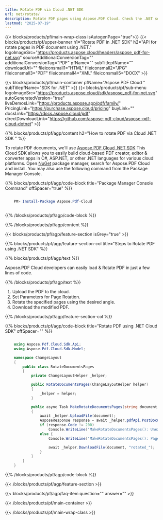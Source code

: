 ```yaml
---
title: Rotate PDF via Cloud .NET SDK 
url: net/rotate/
description: Rotate PDF pages using Aspose.PDF Cloud. Check the .NET source code to rotate PDF file.
lastmod: "2025-07-19"
---
```


{{< blocks/products/pf/main-wrap-class isAutogenPage="true">}}
{{< blocks/products/pf/upper-banner h1="Rotate PDF in .NET SDK" h2="API for rotate pages in PDF document using .NET." logoImageSrc="https://products.aspose.cloud/headers/aspose_pdf-for-net.svg" sourceAdditionalConversionTag="" additionalConversionTag="PDF" pfName="" subTitlepfName="" downloadUrl="" fileiconsmall1="HTML" fileiconsmall2="JPG" fileiconsmall3="PDF" fileiconsmall4="XML" fileiconsmall5="DOCX" >}}

{{< blocks/products/pf/main-container pfName="Aspose.PDF Cloud " subTitlepfName="SDK for .NET" >}}
{{< blocks/products/pf/sub-menu logoImageSrc="https://products.aspose.cloud/sdk/aspose_pdf-for-net.svg"
autoGeneratedVersion="true"
liveDemosLink="https://products.aspose.app/pdf/family/" PricingLink="https://purchase.aspose.cloud/pricing" buyLink="" docsLink="https://docs.aspose.cloud/pdf"  directDownloadLink="https://github.com/aspose-pdf-cloud/aspose-pdf-cloud-dotnet" >}}

{{% blocks/products/pf/agp/content h2="How to rotate PDF via Cloud .NET SDK " %}}

 To rotate PDF documents, we'll use
 [Aspose.PDF Cloud .NET SDK](https://products.aspose.cloud/pdf/net/)
 This Cloud SDK allows you to easily build cloud-based PDF creator, editor & converter apps in C#, ASP.NET, or other .NET languages for various cloud platforms. Open
 [NuGet](https://www.nuget.org/packages/Aspose.Pdf-Cloud)
 package manager, search for
 Aspose.PDF Cloud
 and install. You may also use the following command from the Package Manager Console.

{{% blocks/products/pf/agp/code-block title="Package Manager Console Command" offSpacer="true" %}}

```powershell

    PM> Install-Package Aspose.Pdf-Cloud
     
```

{{% /blocks/products/pf/agp/code-block %}}

{{% /blocks/products/pf/agp/content %}}

{{< blocks/products/pf/agp/feature-section isGrey="true" >}}

{{% blocks/products/pf/agp/feature-section-col title="Steps to Rotate PDF using .NET SDK" %}}

{{% blocks/products/pf/agp/text %}}

 Aspose.PDF Cloud developers can easily load & Rotate PDF in just a few lines of code.

{{% /blocks/products/pf/agp/text %}}

1. Upload the PDF to the cloud.
1. Set Parameters for Page Rotation.
1. Rotate the specified pages using the desired angle.
1. Download the modified PDF.

{{% /blocks/products/pf/agp/feature-section-col %}}

{{% blocks/products/pf/agp/code-block title="Rotate PDF using .NET Cloud SDK" offSpacer="" %}}

```cs

    using Aspose.Pdf.Cloud.Sdk.Api;
    using Aspose.Pdf.Cloud.Sdk.Model;

    namespace ChangeLayout
    {
        public class RotateDocumentsPages
        {
            private ChangeLayoutHelper _helper;

            public RotateDocumentsPages(ChangeLayoutHelper helper)
            {
                _helper = helper;
            }

            public async Task MakeRotateDocumentsPages(string document, string rotateAngle, string pages)
            { 
                await _helper.UploadFile(document);
                AsposeResponse response = await _helper.pdfApi.PostDocumentPagesRotateAsync(document, rotateAngle, pages, folder: _helper.config.REMOTE_TEMP_FOLDER);
                if (response.Code != 200)
                    Console.WriteLine("MakeRotateDocumentsPages(): Unexpected error!");
                else {
                    Console.WriteLine("MakeRotateDocumentsPages(): Pages '{0}' successfully rotated!");

                    await _helper.DownloadFile(document, "rotated_");
                } 
            }
        }
    }
```

{{% /blocks/products/pf/agp/code-block %}}

{{< /blocks/products/pf/agp/feature-section >}}

{{< blocks/products/pf/agp/faq-item question="" answer="" >}}

{{< /blocks/products/pf/main-container >}}

{{< /blocks/products/pf/main-wrap-class >}}

